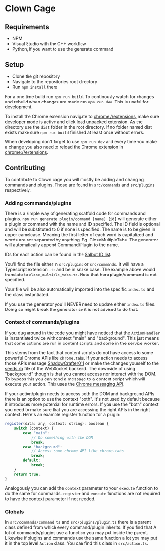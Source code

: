 # Clown Cage

## Requirements

- NPM
- Visual Studio with the C++ workflow
- Python, if you want to use the generate command

## Setup

- Clone the git repository
- Navigate to the repositories root directory
- Run `npm install` there

For a one time build run `npm run build`. To continously watch for changes and rebuild when changes are made run `npm run dev`. This is useful for development.

To install the Chrome extension navigate to [chrome://extensions](chrome://extensions), make sure developer mode is active and click load unpacked extension. As the directory use the `dist` folder in the root directory. If no folder named dist exists make sure `npm run build` finished at least once without errors.

When developing don't forget to use `npm run dev` and every time you make a change you also need to reload the Chrome extension in [chrome://extensions](chrome://extensions).

## Contributing

To contribute to Clown cage you will mostly be adding and changing commands and plugins. Those are found in `src/commands` and `src/plugins` respectively.

### Adding commands/plugins

There is a simple way of generating scaffold code for commands and plugins. `npm run generate plugin/command [name] [id]` will generate either a plugin or command with the name and ID specified. The ID field is optional and will be substituted to 0 if none is specified. The name is to be given in upper camelcase. Meaning the first letter of each word is capitalized and words are not separated by anything. Eg. CloseMultipleTabs. The generator will automatically append Command/Plugin to the name.

IDs for each action can be found in the [Salbot ID list](https://salbot.ch/admin/idlist).

You'll find the file either in `src/plugins` or `src/commands`. It will have a Typescript extension `.ts` and be in snake case. The example above would translate to `close_multiple_tabs.ts`. Note that here plugin/command is not specified.

Your file will be also automatically imported into the specific `index.ts` and the class instantiated.

If you use the generator you'll NEVER need to update either `index.ts` files. Doing so might break the generator so it is not advised to do that.

### Context of commands/plugins

If you dug around in the code you might have noticed that the `ActionHandler` is instantiated twice with context "main" and "background". This just means that some actions are run in content scripts and some in the service worker.

This stems from the fact that content scripts do not have access to some powerful Chrome APIs like `chrome.tabs`. If your action needs to access those APIs message [ShadowCrafter011](mailto:lkoe@bluewin.ch) or make the changes yourself to the [seeds.rb](https://github.com/ShadowCrafter011/ClownCageWS/blob/clowncagev2/db/seeds.rb) file of the WebSocket backend. The downside of using "background" though is that you cannot access nor interact with the DOM. To bypass this you can send a message to a content script which will execute your action. This uses the [Chrome messaging API](https://developer.chrome.com/docs/extensions/mv3/messaging/).

If your action/plugin needs to access both the DOM and background APIs there is an option to use the context "both". It's not used by default because it introduces more potential for runtime errors. If you use the "both" context you need to make sure that you are accessing the right APIs in the right context. Here's an example register function for a plugin:

```javascript
register(data: any, context: string): boolean {
    switch (context) {
        case "main":
            // Do something with the DOM
            break;
        case "background":
            // Access some chrome API like chrome.tabs
            break;
        default:
            break;
    }
    return true;
}
```

Analogously you can add the `context` parameter to your `execute` function to do the same for commands. `register` and `execute` functions are not required to have the context parameter if not needed.

### Globals

In `src/commands/command.ts` and `src/plugins/plugin.ts` there is a parent class defined from which every command/plugin inherits. If you find that A lot of commands/plugins use a function you may put inside the parent. Likewise if plugins and commands use the same function a lot you may put it in the top level `Action` class. You can find this class in `src/action.ts`.
